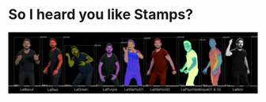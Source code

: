 # So I heard you like Stamps?

![A lineup of LeBeouf sprites](wiki/assets/SpriteLineupSingleLine.png)
